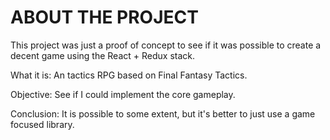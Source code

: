 # ABOUT THE PROJECT

This project was just a proof of concept to see if it was possible to create a decent game using the React + Redux stack.

What it is: An tactics RPG based on Final Fantasy Tactics.

Objective: See if I could implement the core gameplay.

Conclusion: It is possible to some extent, but it's better to just use a game focused library.

